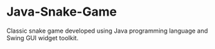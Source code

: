 # Java-Snake-Game
Classic snake game developed using Java programming language and Swing GUI widget toolkit.

